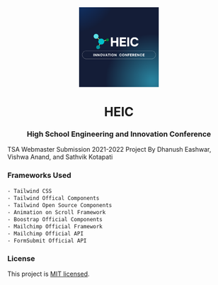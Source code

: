 <div align=center>
<img src="Readme Assets/logo.png" width="180" height="180" align=center>
</div>

<h1 align=center>HEIC</h1>
<h3 align=center>High School Engineering and Innovation Conference</h3>

TSA Webmaster Submission 2021-2022
Project By Dhanush Eashwar, Vishwa Anand, and Sathvik Kotapati

### Frameworks Used
```
- Tailwind CSS
- Tailwind Offical Components
- Tailwind Open Source Components
- Animation on Scroll Framework
- Boostrap Official Components
- Mailchimp Official Framework
- Mailchimp Official API
- FormSubmit Official API 
```
### License
This project is <a href="https://opensource.org/licenses/MIT" target="_blank">MIT licensed</a>.
